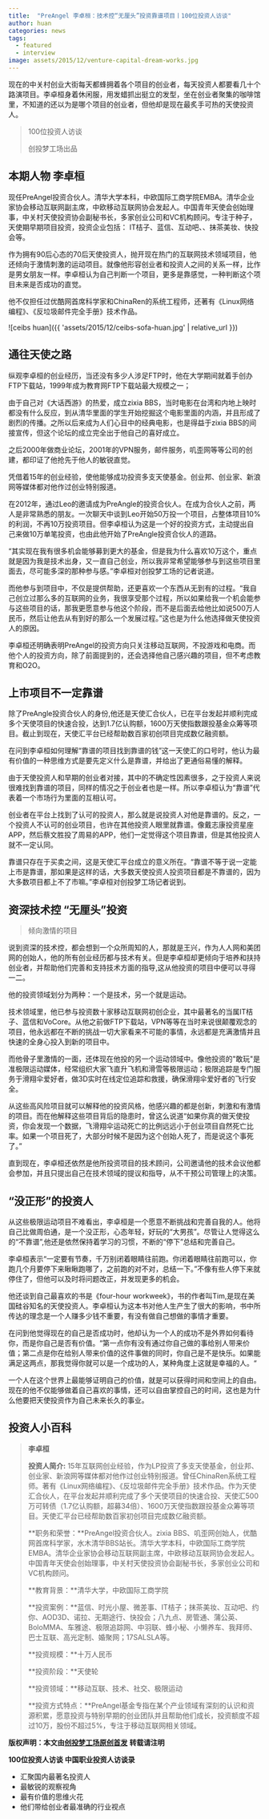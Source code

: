 ```yaml
---
title:  "PreAngel 李卓桓：技术控“无厘头”投资靠谱项目丨100位投资人访谈"
author: huan
categories: news
tags:
  - featured
  - interview
image: assets/2015/12/venture-capital-dream-works.jpg
---
```


现在的中关村创业大街每天都蜂拥着各个项目的创业者，每天投资人都要看几十个路演项目。李卓桓身着休闲服，用发蜡抓出挺立的发型，坐在创业者聚集的咖啡馆里，不知道的还以为是哪个项目的创业者，但他却是现在最炙手可热的天使投资人。  

> 100位投资人访谈
>
> 创投梦工场出品

## 本期人物 李卓桓

现任PreAngel投资合伙人。清华大学本科，中欧国际工商学院EMBA。清华企业家协会移动互联网副主席，中欧移动互联网协会发起人。中国青年天使会创始理事，中关村天使投资协会副秘书长，多家创业公司和VC机构顾问。专注于种子，天使期早期项目投资，投资企业包括： IT桔子、蓝信、互动吧、、抹茶美妆、快投会等。

作为拥有90后心态的70后天使投资人，抛开现在热门的互联网技术领域项目，他还倾向于激情刺激的运动项目。就像他形容创业者和投资人之间的关系一样，比作是男女朋友一样。李卓桓认为自己判断一个项目，更多是靠感觉，一种判断这个项目未来是否成功的直觉。

他不仅担任过优酷网首席科学家和ChinaRen的系统工程师，还著有《Linux网络编程》、《反垃圾邮件完全手册》技术作品。

![ceibs huan]({{ 'assets/2015/12/ceibs-sofa-huan.jpg' | relative_url }})

## 通往天使之路

纵观李卓桓的创业经历，当还没有多少人涉足FTP时，他在大学期间就着手创办FTP下载站，1999年成为教育网FTP下载站最大规模之一；

由于自己对《大话西游》的热爱，成立zixia BBS，当时电影在台湾和内地上映时都没有什么反应，到从清华里面的学生开始挖掘这个电影里面的内涵，并且形成了剧烈的传播。之所以后来成为人们心目中的经典电影，也是得益于zixia BBS的间接宣传，但这个论坛的成立完全出于他自己的喜好成立。

之后2000年做商业论坛，2001年的VPN服务，邮件服务，叽歪网等等公司的创建，都印证了他抢先于他人的敏锐直觉。

凭借着15年的创业经验，使他能够成功投资多支天使基金。创业邦、创业家、新浪网等媒体都对他作过创业特别报道。

在2012年，通过Leo的邀请成为PreAngle的投资合伙人。在成为合伙人之前，两人是非常熟悉的朋友。一次聊天中谈到Leo开始50万投一个项目，占整体项目10%的利润，不再10万投资项目。但李卓桓认为这是一个好的投资方式，主动提出自己来做10万单笔投资，也由此他开始了PreAngle投资合伙人的道路。

“其实现在我有很多机会能够募到更大的基金，但是我为什么喜欢10万这个，重点就是因为我是技术出身，又一直自己创业，所以我非常希望能够参与到这些项目里面去，尽可能多深的那种参与感。”李卓桓对创投梦工场的记者说道。

而他参与到项目中，不仅是提供帮助，还更喜欢一个东西从无到有的过程。“我自己创立过那么多的互联网的业务，我很享受那个过程，所以如果给我一个机会能参与这些项目的话，那我更愿意参与他这个阶段，而不是后面去给他比如说500万人民币，然后让他去从有到好的那么一个发展过程。”这也是为什么他选择做天使投资人的原因。

李卓桓还明确表明PreAngel的投资方向只关注移动互联网，不投游戏和电商。而他个人的投资方向，除了前面提到的，还会选择他自己感兴趣的项目，但不考虑教育和O2O。

## 上市项目不一定靠谱

除了PreAngle投资合伙人的身份,他还是天使汇合伙人，已在平台发起并顺利完成多个天使项目的快速合投，达到1.7亿认购额，1600万天使指数跟投基金众筹等项目。截止到现在，天使汇平台已经帮助数百家初创项目完成数亿融资额。

在问到李卓桓如何理解“靠谱的项目找到靠谱的钱”这一天使汇的口号时，他认为最有价值的一种思维方式是要先定义什么是靠谱，并给出了更通俗易懂的解释。

由于天使投资人和早期的创业者对接，其中的不确定性因素很多，之于投资人来说很难找到靠谱的项目，同样的情况之于创业者也是一样。所以李卓桓认为“靠谱”代表着一个市场行为里面的互相认可。

创业者在平台上找到了认可的投资人，那么就是说投资人对他是靠谱的。反之，一个投资人不认可的创业项目，也许在其他投资人眼里就靠谱。像戴志康投资星座APP，然后蔡文胜投了周易的APP，他们一定觉得这个项目靠谱，但是其他投资人就不一定认同。

靠谱只存在于买卖之间，这是天使汇平台成立的意义所在。“靠谱不等于说一定能上市是靠谱，那如果是这样的话，大多数天使投资人投资项目都是不靠谱的，因为大多数项目都上不了市嘛。”李卓桓对创投梦工场记者说到。

## 资深技术控 “无厘头”投资

> 倾向激情的项目

说到资深的技术控，都会想到一个众所周知的人，那就是王兴，作为人人网和美团网的创始人，他的所有创业经历都与技术有关。但是李卓桓却更倾向于培养和扶持创业者，并帮助他们完善和支持技术方面的指导,这从他投资的项目中便可以寻得一二。

他的投资领域划分为两种：一个是技术，另一个就是运动。

技术领域里，他已参与投资数十家移动互联网初创企业，其中最著名的当属IT桔子、蓝信和VoCore。从他之前做FTP下载站，VPN等等在当时来说很颠覆观念的项目，他永远都在不断的挑战一切大家看来不可能的事情，永远都是充满激情并且快速的全身心投入到新的项目中。

而他骨子里激情的一面，还体现在他投的另一个运动领域中。像他投资的"敢玩"是准极限运动媒体，经常组织大家飞直升飞机和滑雪等极限运动；极限追踪是专门服务于滑翔伞爱好者，做3D实时在线定位追踪和救援，确保滑翔伞爱好者的飞行安全。

从这些高风险项目就可以解释他的投资风格，他感兴趣的都是创新，刺激和有激情的项目。而在他解释这些项目背后的隐患时，曾这么说道“如果你真的做天使投资，你会发现一个数据，飞滑翔伞运动死亡的比例远远小于创业项目自然死亡比率。如果一个项目死了，大部分时候不是因为这个创始人死了，而是说这个事死了。”

直到现在，李卓桓还依然是他所投资项目的技术顾问，公司邀请他的技术会议他都会参加，并且只提出自己在技术领域的提议和指导，从不干预公司管理上的决策。

## “没正形”的投资人

从这些极限运动项目不难看出，李卓桓是一个愿意不断挑战和完善自我的人。他将自己比做周伯通，是一个没正形，心态年轻，好玩的“大男孩”。尽管让人觉得这么的“不靠谱”,他还是依然保持着学习的习惯，不断的“停下”总结和完善自己。

李卓桓表示“一定要有节奏，千万别闭着眼睛往前跑。你闭着眼睛往前跑可以，你跑几个月要停下来瞅瞅跑哪了，之前跑的对不对，总结一下。”不像有些人停下来就停住了，但他可以及时将问题改正，并发现更多的机会。

他还谈到自己最喜欢的书是《four-hour workweek》，书的作者叫Tim,是现在美国硅谷知名的天使投资人。李卓桓认为这本书对他人生产生了很大的影响，书中所传达的理念是一个人赚多少钱不重要，有没有做自己想做的事情才重要。

在问到他觉得现在的自己是否成功时，他却认为一个人的成功不是外界如何看待你，而是你自己是否有价值。“第一点你有没有通过你自己做的事给别人带来价值；第二点是你在给别人带来价值的这件事做的同时，你自己是不是快乐。如果能满足这两点，那我觉得你就可以是一个成功的人，某种角度上这就是幸福的人。“

一个人在这个世界上最能够证明自己的价值，就是可以获得时间和空间上的自由。现在的他不仅能够做着自己喜欢的事情，还可以自由掌控自己的时间，这也是为什么他要把天使投资作为自己未来长久的事业。

## 投资人小百科

> **李卓桓**
>
> **投资人简介:** 15年互联网创业经验，作为LP投资了多支天使基金，创业邦、创业家、新浪网等媒体都对他作过创业特别报道。曾任ChinaRen系统工程师。著有《Linux网络编程》、《反垃圾邮件完全手册》技术作品。作为天使汇合伙人，在平台发起并顺利完成了多个天使项目的快速合投、天使汇500万可转债（1.7亿认购额，超募34倍）、1600万天使指数跟投基金众筹等项目。天使汇平台已经帮助数百家初创项目完成数亿融资额。
>
> **职务和荣誉：**PreAngel投资合伙人。zixia BBS、叽歪网创始人，优酷网首席科学家，水木清华BBS站长。清华大学本科，中欧国际工商学院EMBA。清华企业家协会移动互联网副主席，中欧移动互联网协会发起人。中国青年天使会创始理事，中关村天使投资协会副秘书长，多家创业公司和VC机构顾问。
>
> **教育背景：**清华大学，中欧国际工商学院
>
> **投资案例：**蓝信、时光小屋、微差事、IT桔子；抹茶美妆、互动吧、约你、AOD3D、诺拉、无期途行、快投会；八九点、房管通、蒲公英、BoloMMA、车雅途、极限追踪网、中羽联、蜂小秘、小懒养车、我拜师、巴士互联、高光定制、婚聚网；17SALSLA等。
>
> **投资规模：**十万人民币
>
> **投资阶段：**天使轮
>
> **投资领域：**移动互联、技术、社交、极限运动
>
> **投资方式特点：**PreAngel基金专指在某个产业领域有深刻的认识和资源积累，愿意投资与特别早期的创业团队并且帮助他们成长，投资额度不超过10万，股份不超过5%，专注于移动互联网相关领域。

**版权声明：本文由[创投梦工场原创首发](https://mp.weixin.qq.com/s?__biz=MjM5Njk1NzcwNQ==&mid=403801568&idx=1&sn=cda9b58a6277ef82c4abd0a3de7d928b)** **转载请注明**

**100位投资人访谈** **中国职业投资人访谈录**

- 汇聚国内最著名投资人
- 最敏锐的观察视角
- 最有价值的思维火花
- 他们带给创业者最准确的行业视点  
